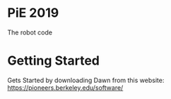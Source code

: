 # PiE 2019
The robot code

# Getting Started
Gets Started by downloading Dawn from this website: https://pioneers.berkeley.edu/software/
